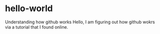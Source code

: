 # hello-world
Understanding how github works
Hello, I am figuring out how github wokrs via a tutorial that I found online.
